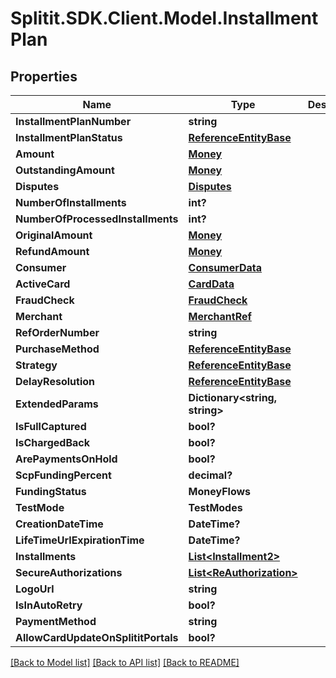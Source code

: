 # Splitit.SDK.Client.Model.InstallmentPlan
## Properties

Name | Type | Description | Notes
------------ | ------------- | ------------- | -------------
**InstallmentPlanNumber** | **string** |  | [optional] 
**InstallmentPlanStatus** | [**ReferenceEntityBase**](ReferenceEntityBase.md) |  | [optional] 
**Amount** | [**Money**](Money.md) |  | [optional] 
**OutstandingAmount** | [**Money**](Money.md) |  | [optional] 
**Disputes** | [**Disputes**](Disputes.md) |  | [optional] 
**NumberOfInstallments** | **int?** |  | 
**NumberOfProcessedInstallments** | **int?** |  | 
**OriginalAmount** | [**Money**](Money.md) |  | [optional] 
**RefundAmount** | [**Money**](Money.md) |  | [optional] 
**Consumer** | [**ConsumerData**](ConsumerData.md) |  | [optional] 
**ActiveCard** | [**CardData**](CardData.md) |  | [optional] 
**FraudCheck** | [**FraudCheck**](FraudCheck.md) |  | [optional] 
**Merchant** | [**MerchantRef**](MerchantRef.md) |  | [optional] 
**RefOrderNumber** | **string** |  | [optional] 
**PurchaseMethod** | [**ReferenceEntityBase**](ReferenceEntityBase.md) |  | [optional] 
**Strategy** | [**ReferenceEntityBase**](ReferenceEntityBase.md) |  | [optional] 
**DelayResolution** | [**ReferenceEntityBase**](ReferenceEntityBase.md) |  | [optional] 
**ExtendedParams** | **Dictionary&lt;string, string&gt;** |  | [optional] 
**IsFullCaptured** | **bool?** |  | 
**IsChargedBack** | **bool?** |  | 
**ArePaymentsOnHold** | **bool?** |  | 
**ScpFundingPercent** | **decimal?** |  | 
**FundingStatus** | **MoneyFlows** |  | 
**TestMode** | **TestModes** |  | 
**CreationDateTime** | **DateTime?** |  | 
**LifeTimeUrlExpirationTime** | **DateTime?** |  | 
**Installments** | [**List&lt;Installment2&gt;**](Installment2.md) |  | [optional] 
**SecureAuthorizations** | [**List&lt;ReAuthorization&gt;**](ReAuthorization.md) |  | [optional] 
**LogoUrl** | **string** |  | [optional] 
**IsInAutoRetry** | **bool?** |  | 
**PaymentMethod** | **string** |  | [optional] 
**AllowCardUpdateOnSplititPortals** | **bool?** |  | 

[[Back to Model list]](../README.md#documentation-for-models) [[Back to API list]](../README.md#documentation-for-api-endpoints) [[Back to README]](../README.md)

